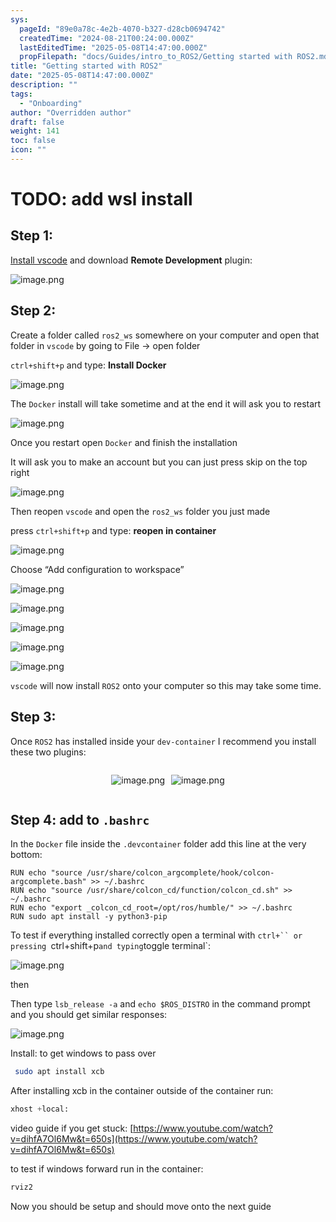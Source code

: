 ```yaml
---
sys:
  pageId: "89e0a78c-4e2b-4070-b327-d28cb0694742"
  createdTime: "2024-08-21T00:24:00.000Z"
  lastEditedTime: "2025-05-08T14:47:00.000Z"
  propFilepath: "docs/Guides/intro_to_ROS2/Getting started with ROS2.md"
title: "Getting started with ROS2"
date: "2025-05-08T14:47:00.000Z"
description: ""
tags:
  - "Onboarding"
author: "Overridden author"
draft: false
weight: 141
toc: false
icon: ""
---
```


# TODO: add wsl install

## Step 1:

[Install vscode](https://code.visualstudio.com/download) and download **Remote Development** plugin:

![image.png](https://prod-files-secure.s3.us-west-2.amazonaws.com/d518164a-d88e-44d1-a4ee-3adb3bd8bce0/efb52993-1881-4a40-b95e-6f020334f022/image.png?X-Amz-Algorithm=AWS4-HMAC-SHA256&X-Amz-Content-Sha256=UNSIGNED-PAYLOAD&X-Amz-Credential=ASIAZI2LB4666667NWI3%2F20250509%2Fus-west-2%2Fs3%2Faws4_request&X-Amz-Date=20250509T210728Z&X-Amz-Expires=3600&X-Amz-Security-Token=IQoJb3JpZ2luX2VjEOz%2F%2F%2F%2F%2F%2F%2F%2F%2F%2FwEaCXVzLXdlc3QtMiJGMEQCIHWt3JiFtfCjiAeiuHqh%2BsAK8vshgbbkoJmRE6CJjri1AiA%2F648Ma2ii6H6VdH5gLZ1JUikEzcXr4XNr6pzo55c2EyqIBAiV%2F%2F%2F%2F%2F%2F%2F%2F%2F%2F8BEAAaDDYzNzQyMzE4MzgwNSIM%2BeiMBFWAot24q9kXKtwDYo1xkFhMqjicc7eElPWo577WuWGxlX7T9NEM3ha%2Bm9gWGtqEwIg9YJZrLeUWQTu7sePmMrAIi3sROYDvCo3H9hNpg3NoCMyYeYnjEfmfbprWnQVyKV5%2ByKlBqabH4AOc9RUOClikk%2BgtX2eB62zX2iVfj4LtvYjW6RFQP7f5jShFIRGYYZvx4OfX7mchCg79fPN94KzES5Dn9kYUaaqcEootG4C1aFGmZbUN65ksAUOh%2FaxP9fHznO4%2BFcH6HhF6jor7DA1la0ttPFFQslHNQ11dhHNBIVE2%2BpWlmO7IOLeBdQQ%2Fqb83E%2FWVk9VP2RLxvj0kJXdzTfwRFMBty1oewNVvjrvnpdneMbkXVUHdWYoecA9Flvsweu57KMOkxY99WHpCHY2s17QBb7cMGJJjHaPGr9g7OXN8SZGE9GFag0CEKS8VuVQu0Yc7Vv9koypBXVPWLCdlubGZdoju8MW1jMJiwUFa%2BcZsTA84FGz9apmPvAz%2BlxmSet0%2FMdqs1nk6bMuYTrZWb8TH0OgOZuwgv2LtN%2BG%2FNZ1E%2FtiZUit3va02AAh2OW9mJGhe8mRgWMxQdd10vjsQNMWHvJ5YpR5MErgksxvB34SEXSfuYcGQGRTTvuJvrdvgA51nVAww2cT5wAY6pgGpYF3Cpo0j5IXJWXeClQSOYD5YnAfhdCD9PwJ965nJpiSckKnv0Ho4ow6V3wOmqjUgUZuI8E3OssW5ThsVVR7eBVE%2BtnQBgavJZ%2FJ%2F6eKcU9BrbUE%2FtjXKg4xUJ5Mtd6Q8N3EHxmYiLKPfgdsqZqL0KVyXbNbtKbJqZMbBG2T25UceoJxIahMwinzWWf2TMmXPyLReW51kI0Ecz2ZQtR2yYG3kA3ML&X-Amz-Signature=af10f1bc729a4d189a8a6a25cbd185f601355fa3fd527ac209f336aca7f0a071&X-Amz-SignedHeaders=host&x-id=GetObject)

## Step 2:

Create a folder called `ros2_ws` somewhere on your computer and open that folder in `vscode` by going to File → open folder 

`ctrl+shift+p` and type: **Install Docker**

![image.png](https://prod-files-secure.s3.us-west-2.amazonaws.com/d518164a-d88e-44d1-a4ee-3adb3bd8bce0/2269dc0e-1cd5-47ff-bceb-c04ad9b2eab0/image.png?X-Amz-Algorithm=AWS4-HMAC-SHA256&X-Amz-Content-Sha256=UNSIGNED-PAYLOAD&X-Amz-Credential=ASIAZI2LB4666667NWI3%2F20250509%2Fus-west-2%2Fs3%2Faws4_request&X-Amz-Date=20250509T210728Z&X-Amz-Expires=3600&X-Amz-Security-Token=IQoJb3JpZ2luX2VjEOz%2F%2F%2F%2F%2F%2F%2F%2F%2F%2FwEaCXVzLXdlc3QtMiJGMEQCIHWt3JiFtfCjiAeiuHqh%2BsAK8vshgbbkoJmRE6CJjri1AiA%2F648Ma2ii6H6VdH5gLZ1JUikEzcXr4XNr6pzo55c2EyqIBAiV%2F%2F%2F%2F%2F%2F%2F%2F%2F%2F8BEAAaDDYzNzQyMzE4MzgwNSIM%2BeiMBFWAot24q9kXKtwDYo1xkFhMqjicc7eElPWo577WuWGxlX7T9NEM3ha%2Bm9gWGtqEwIg9YJZrLeUWQTu7sePmMrAIi3sROYDvCo3H9hNpg3NoCMyYeYnjEfmfbprWnQVyKV5%2ByKlBqabH4AOc9RUOClikk%2BgtX2eB62zX2iVfj4LtvYjW6RFQP7f5jShFIRGYYZvx4OfX7mchCg79fPN94KzES5Dn9kYUaaqcEootG4C1aFGmZbUN65ksAUOh%2FaxP9fHznO4%2BFcH6HhF6jor7DA1la0ttPFFQslHNQ11dhHNBIVE2%2BpWlmO7IOLeBdQQ%2Fqb83E%2FWVk9VP2RLxvj0kJXdzTfwRFMBty1oewNVvjrvnpdneMbkXVUHdWYoecA9Flvsweu57KMOkxY99WHpCHY2s17QBb7cMGJJjHaPGr9g7OXN8SZGE9GFag0CEKS8VuVQu0Yc7Vv9koypBXVPWLCdlubGZdoju8MW1jMJiwUFa%2BcZsTA84FGz9apmPvAz%2BlxmSet0%2FMdqs1nk6bMuYTrZWb8TH0OgOZuwgv2LtN%2BG%2FNZ1E%2FtiZUit3va02AAh2OW9mJGhe8mRgWMxQdd10vjsQNMWHvJ5YpR5MErgksxvB34SEXSfuYcGQGRTTvuJvrdvgA51nVAww2cT5wAY6pgGpYF3Cpo0j5IXJWXeClQSOYD5YnAfhdCD9PwJ965nJpiSckKnv0Ho4ow6V3wOmqjUgUZuI8E3OssW5ThsVVR7eBVE%2BtnQBgavJZ%2FJ%2F6eKcU9BrbUE%2FtjXKg4xUJ5Mtd6Q8N3EHxmYiLKPfgdsqZqL0KVyXbNbtKbJqZMbBG2T25UceoJxIahMwinzWWf2TMmXPyLReW51kI0Ecz2ZQtR2yYG3kA3ML&X-Amz-Signature=4481c7e08b666c5982e0bf15014c8eac16365967e25b0cb304a286278ebc7cde&X-Amz-SignedHeaders=host&x-id=GetObject)

The `Docker` install will take sometime and at the end it will ask you to restart

![image.png](https://prod-files-secure.s3.us-west-2.amazonaws.com/d518164a-d88e-44d1-a4ee-3adb3bd8bce0/ed233f78-be33-4b1f-b89c-9c346c0e961e/image.png?X-Amz-Algorithm=AWS4-HMAC-SHA256&X-Amz-Content-Sha256=UNSIGNED-PAYLOAD&X-Amz-Credential=ASIAZI2LB4666667NWI3%2F20250509%2Fus-west-2%2Fs3%2Faws4_request&X-Amz-Date=20250509T210728Z&X-Amz-Expires=3600&X-Amz-Security-Token=IQoJb3JpZ2luX2VjEOz%2F%2F%2F%2F%2F%2F%2F%2F%2F%2FwEaCXVzLXdlc3QtMiJGMEQCIHWt3JiFtfCjiAeiuHqh%2BsAK8vshgbbkoJmRE6CJjri1AiA%2F648Ma2ii6H6VdH5gLZ1JUikEzcXr4XNr6pzo55c2EyqIBAiV%2F%2F%2F%2F%2F%2F%2F%2F%2F%2F8BEAAaDDYzNzQyMzE4MzgwNSIM%2BeiMBFWAot24q9kXKtwDYo1xkFhMqjicc7eElPWo577WuWGxlX7T9NEM3ha%2Bm9gWGtqEwIg9YJZrLeUWQTu7sePmMrAIi3sROYDvCo3H9hNpg3NoCMyYeYnjEfmfbprWnQVyKV5%2ByKlBqabH4AOc9RUOClikk%2BgtX2eB62zX2iVfj4LtvYjW6RFQP7f5jShFIRGYYZvx4OfX7mchCg79fPN94KzES5Dn9kYUaaqcEootG4C1aFGmZbUN65ksAUOh%2FaxP9fHznO4%2BFcH6HhF6jor7DA1la0ttPFFQslHNQ11dhHNBIVE2%2BpWlmO7IOLeBdQQ%2Fqb83E%2FWVk9VP2RLxvj0kJXdzTfwRFMBty1oewNVvjrvnpdneMbkXVUHdWYoecA9Flvsweu57KMOkxY99WHpCHY2s17QBb7cMGJJjHaPGr9g7OXN8SZGE9GFag0CEKS8VuVQu0Yc7Vv9koypBXVPWLCdlubGZdoju8MW1jMJiwUFa%2BcZsTA84FGz9apmPvAz%2BlxmSet0%2FMdqs1nk6bMuYTrZWb8TH0OgOZuwgv2LtN%2BG%2FNZ1E%2FtiZUit3va02AAh2OW9mJGhe8mRgWMxQdd10vjsQNMWHvJ5YpR5MErgksxvB34SEXSfuYcGQGRTTvuJvrdvgA51nVAww2cT5wAY6pgGpYF3Cpo0j5IXJWXeClQSOYD5YnAfhdCD9PwJ965nJpiSckKnv0Ho4ow6V3wOmqjUgUZuI8E3OssW5ThsVVR7eBVE%2BtnQBgavJZ%2FJ%2F6eKcU9BrbUE%2FtjXKg4xUJ5Mtd6Q8N3EHxmYiLKPfgdsqZqL0KVyXbNbtKbJqZMbBG2T25UceoJxIahMwinzWWf2TMmXPyLReW51kI0Ecz2ZQtR2yYG3kA3ML&X-Amz-Signature=a491497f09ff95413464de37da581a9c3f60500314f64b705a4045de71a996dc&X-Amz-SignedHeaders=host&x-id=GetObject)

Once you restart open `Docker` and finish the installation

It will ask you to make an account but you can just press skip on the top right

![image.png](https://prod-files-secure.s3.us-west-2.amazonaws.com/d518164a-d88e-44d1-a4ee-3adb3bd8bce0/21010ad9-1659-4fd9-9f59-9932a09b2a3d/image.png?X-Amz-Algorithm=AWS4-HMAC-SHA256&X-Amz-Content-Sha256=UNSIGNED-PAYLOAD&X-Amz-Credential=ASIAZI2LB4666667NWI3%2F20250509%2Fus-west-2%2Fs3%2Faws4_request&X-Amz-Date=20250509T210728Z&X-Amz-Expires=3600&X-Amz-Security-Token=IQoJb3JpZ2luX2VjEOz%2F%2F%2F%2F%2F%2F%2F%2F%2F%2FwEaCXVzLXdlc3QtMiJGMEQCIHWt3JiFtfCjiAeiuHqh%2BsAK8vshgbbkoJmRE6CJjri1AiA%2F648Ma2ii6H6VdH5gLZ1JUikEzcXr4XNr6pzo55c2EyqIBAiV%2F%2F%2F%2F%2F%2F%2F%2F%2F%2F8BEAAaDDYzNzQyMzE4MzgwNSIM%2BeiMBFWAot24q9kXKtwDYo1xkFhMqjicc7eElPWo577WuWGxlX7T9NEM3ha%2Bm9gWGtqEwIg9YJZrLeUWQTu7sePmMrAIi3sROYDvCo3H9hNpg3NoCMyYeYnjEfmfbprWnQVyKV5%2ByKlBqabH4AOc9RUOClikk%2BgtX2eB62zX2iVfj4LtvYjW6RFQP7f5jShFIRGYYZvx4OfX7mchCg79fPN94KzES5Dn9kYUaaqcEootG4C1aFGmZbUN65ksAUOh%2FaxP9fHznO4%2BFcH6HhF6jor7DA1la0ttPFFQslHNQ11dhHNBIVE2%2BpWlmO7IOLeBdQQ%2Fqb83E%2FWVk9VP2RLxvj0kJXdzTfwRFMBty1oewNVvjrvnpdneMbkXVUHdWYoecA9Flvsweu57KMOkxY99WHpCHY2s17QBb7cMGJJjHaPGr9g7OXN8SZGE9GFag0CEKS8VuVQu0Yc7Vv9koypBXVPWLCdlubGZdoju8MW1jMJiwUFa%2BcZsTA84FGz9apmPvAz%2BlxmSet0%2FMdqs1nk6bMuYTrZWb8TH0OgOZuwgv2LtN%2BG%2FNZ1E%2FtiZUit3va02AAh2OW9mJGhe8mRgWMxQdd10vjsQNMWHvJ5YpR5MErgksxvB34SEXSfuYcGQGRTTvuJvrdvgA51nVAww2cT5wAY6pgGpYF3Cpo0j5IXJWXeClQSOYD5YnAfhdCD9PwJ965nJpiSckKnv0Ho4ow6V3wOmqjUgUZuI8E3OssW5ThsVVR7eBVE%2BtnQBgavJZ%2FJ%2F6eKcU9BrbUE%2FtjXKg4xUJ5Mtd6Q8N3EHxmYiLKPfgdsqZqL0KVyXbNbtKbJqZMbBG2T25UceoJxIahMwinzWWf2TMmXPyLReW51kI0Ecz2ZQtR2yYG3kA3ML&X-Amz-Signature=c53fc3a4bd8885994dcf5ed2b66f1618dbe948c06233bc910f8fb864c3937ce8&X-Amz-SignedHeaders=host&x-id=GetObject)

Then reopen `vscode` and open the `ros2_ws` folder you just made

press `ctrl+shift+p` and type: **reopen in container**

![image.png](https://prod-files-secure.s3.us-west-2.amazonaws.com/d518164a-d88e-44d1-a4ee-3adb3bd8bce0/4e93b8c2-41ad-488c-8095-c74205196118/image.png?X-Amz-Algorithm=AWS4-HMAC-SHA256&X-Amz-Content-Sha256=UNSIGNED-PAYLOAD&X-Amz-Credential=ASIAZI2LB4666667NWI3%2F20250509%2Fus-west-2%2Fs3%2Faws4_request&X-Amz-Date=20250509T210728Z&X-Amz-Expires=3600&X-Amz-Security-Token=IQoJb3JpZ2luX2VjEOz%2F%2F%2F%2F%2F%2F%2F%2F%2F%2FwEaCXVzLXdlc3QtMiJGMEQCIHWt3JiFtfCjiAeiuHqh%2BsAK8vshgbbkoJmRE6CJjri1AiA%2F648Ma2ii6H6VdH5gLZ1JUikEzcXr4XNr6pzo55c2EyqIBAiV%2F%2F%2F%2F%2F%2F%2F%2F%2F%2F8BEAAaDDYzNzQyMzE4MzgwNSIM%2BeiMBFWAot24q9kXKtwDYo1xkFhMqjicc7eElPWo577WuWGxlX7T9NEM3ha%2Bm9gWGtqEwIg9YJZrLeUWQTu7sePmMrAIi3sROYDvCo3H9hNpg3NoCMyYeYnjEfmfbprWnQVyKV5%2ByKlBqabH4AOc9RUOClikk%2BgtX2eB62zX2iVfj4LtvYjW6RFQP7f5jShFIRGYYZvx4OfX7mchCg79fPN94KzES5Dn9kYUaaqcEootG4C1aFGmZbUN65ksAUOh%2FaxP9fHznO4%2BFcH6HhF6jor7DA1la0ttPFFQslHNQ11dhHNBIVE2%2BpWlmO7IOLeBdQQ%2Fqb83E%2FWVk9VP2RLxvj0kJXdzTfwRFMBty1oewNVvjrvnpdneMbkXVUHdWYoecA9Flvsweu57KMOkxY99WHpCHY2s17QBb7cMGJJjHaPGr9g7OXN8SZGE9GFag0CEKS8VuVQu0Yc7Vv9koypBXVPWLCdlubGZdoju8MW1jMJiwUFa%2BcZsTA84FGz9apmPvAz%2BlxmSet0%2FMdqs1nk6bMuYTrZWb8TH0OgOZuwgv2LtN%2BG%2FNZ1E%2FtiZUit3va02AAh2OW9mJGhe8mRgWMxQdd10vjsQNMWHvJ5YpR5MErgksxvB34SEXSfuYcGQGRTTvuJvrdvgA51nVAww2cT5wAY6pgGpYF3Cpo0j5IXJWXeClQSOYD5YnAfhdCD9PwJ965nJpiSckKnv0Ho4ow6V3wOmqjUgUZuI8E3OssW5ThsVVR7eBVE%2BtnQBgavJZ%2FJ%2F6eKcU9BrbUE%2FtjXKg4xUJ5Mtd6Q8N3EHxmYiLKPfgdsqZqL0KVyXbNbtKbJqZMbBG2T25UceoJxIahMwinzWWf2TMmXPyLReW51kI0Ecz2ZQtR2yYG3kA3ML&X-Amz-Signature=12d235d4172fa120ee889d43506d8c4054250296cf20cee9d7742f58690efd0a&X-Amz-SignedHeaders=host&x-id=GetObject)

Choose “Add configuration to workspace”

![image.png](https://prod-files-secure.s3.us-west-2.amazonaws.com/d518164a-d88e-44d1-a4ee-3adb3bd8bce0/9560b282-5060-4989-ba37-97e7b2c22476/image.png?X-Amz-Algorithm=AWS4-HMAC-SHA256&X-Amz-Content-Sha256=UNSIGNED-PAYLOAD&X-Amz-Credential=ASIAZI2LB4666667NWI3%2F20250509%2Fus-west-2%2Fs3%2Faws4_request&X-Amz-Date=20250509T210728Z&X-Amz-Expires=3600&X-Amz-Security-Token=IQoJb3JpZ2luX2VjEOz%2F%2F%2F%2F%2F%2F%2F%2F%2F%2FwEaCXVzLXdlc3QtMiJGMEQCIHWt3JiFtfCjiAeiuHqh%2BsAK8vshgbbkoJmRE6CJjri1AiA%2F648Ma2ii6H6VdH5gLZ1JUikEzcXr4XNr6pzo55c2EyqIBAiV%2F%2F%2F%2F%2F%2F%2F%2F%2F%2F8BEAAaDDYzNzQyMzE4MzgwNSIM%2BeiMBFWAot24q9kXKtwDYo1xkFhMqjicc7eElPWo577WuWGxlX7T9NEM3ha%2Bm9gWGtqEwIg9YJZrLeUWQTu7sePmMrAIi3sROYDvCo3H9hNpg3NoCMyYeYnjEfmfbprWnQVyKV5%2ByKlBqabH4AOc9RUOClikk%2BgtX2eB62zX2iVfj4LtvYjW6RFQP7f5jShFIRGYYZvx4OfX7mchCg79fPN94KzES5Dn9kYUaaqcEootG4C1aFGmZbUN65ksAUOh%2FaxP9fHznO4%2BFcH6HhF6jor7DA1la0ttPFFQslHNQ11dhHNBIVE2%2BpWlmO7IOLeBdQQ%2Fqb83E%2FWVk9VP2RLxvj0kJXdzTfwRFMBty1oewNVvjrvnpdneMbkXVUHdWYoecA9Flvsweu57KMOkxY99WHpCHY2s17QBb7cMGJJjHaPGr9g7OXN8SZGE9GFag0CEKS8VuVQu0Yc7Vv9koypBXVPWLCdlubGZdoju8MW1jMJiwUFa%2BcZsTA84FGz9apmPvAz%2BlxmSet0%2FMdqs1nk6bMuYTrZWb8TH0OgOZuwgv2LtN%2BG%2FNZ1E%2FtiZUit3va02AAh2OW9mJGhe8mRgWMxQdd10vjsQNMWHvJ5YpR5MErgksxvB34SEXSfuYcGQGRTTvuJvrdvgA51nVAww2cT5wAY6pgGpYF3Cpo0j5IXJWXeClQSOYD5YnAfhdCD9PwJ965nJpiSckKnv0Ho4ow6V3wOmqjUgUZuI8E3OssW5ThsVVR7eBVE%2BtnQBgavJZ%2FJ%2F6eKcU9BrbUE%2FtjXKg4xUJ5Mtd6Q8N3EHxmYiLKPfgdsqZqL0KVyXbNbtKbJqZMbBG2T25UceoJxIahMwinzWWf2TMmXPyLReW51kI0Ecz2ZQtR2yYG3kA3ML&X-Amz-Signature=da3c3d4911d2d1ee87cbaaeaddfb89dc6585ebff346dc0bb9a8267ff03a334af&X-Amz-SignedHeaders=host&x-id=GetObject)

![image.png](https://prod-files-secure.s3.us-west-2.amazonaws.com/d518164a-d88e-44d1-a4ee-3adb3bd8bce0/2ee63f81-886b-48e8-a553-dc6e5eac99e4/image.png?X-Amz-Algorithm=AWS4-HMAC-SHA256&X-Amz-Content-Sha256=UNSIGNED-PAYLOAD&X-Amz-Credential=ASIAZI2LB4666667NWI3%2F20250509%2Fus-west-2%2Fs3%2Faws4_request&X-Amz-Date=20250509T210728Z&X-Amz-Expires=3600&X-Amz-Security-Token=IQoJb3JpZ2luX2VjEOz%2F%2F%2F%2F%2F%2F%2F%2F%2F%2FwEaCXVzLXdlc3QtMiJGMEQCIHWt3JiFtfCjiAeiuHqh%2BsAK8vshgbbkoJmRE6CJjri1AiA%2F648Ma2ii6H6VdH5gLZ1JUikEzcXr4XNr6pzo55c2EyqIBAiV%2F%2F%2F%2F%2F%2F%2F%2F%2F%2F8BEAAaDDYzNzQyMzE4MzgwNSIM%2BeiMBFWAot24q9kXKtwDYo1xkFhMqjicc7eElPWo577WuWGxlX7T9NEM3ha%2Bm9gWGtqEwIg9YJZrLeUWQTu7sePmMrAIi3sROYDvCo3H9hNpg3NoCMyYeYnjEfmfbprWnQVyKV5%2ByKlBqabH4AOc9RUOClikk%2BgtX2eB62zX2iVfj4LtvYjW6RFQP7f5jShFIRGYYZvx4OfX7mchCg79fPN94KzES5Dn9kYUaaqcEootG4C1aFGmZbUN65ksAUOh%2FaxP9fHznO4%2BFcH6HhF6jor7DA1la0ttPFFQslHNQ11dhHNBIVE2%2BpWlmO7IOLeBdQQ%2Fqb83E%2FWVk9VP2RLxvj0kJXdzTfwRFMBty1oewNVvjrvnpdneMbkXVUHdWYoecA9Flvsweu57KMOkxY99WHpCHY2s17QBb7cMGJJjHaPGr9g7OXN8SZGE9GFag0CEKS8VuVQu0Yc7Vv9koypBXVPWLCdlubGZdoju8MW1jMJiwUFa%2BcZsTA84FGz9apmPvAz%2BlxmSet0%2FMdqs1nk6bMuYTrZWb8TH0OgOZuwgv2LtN%2BG%2FNZ1E%2FtiZUit3va02AAh2OW9mJGhe8mRgWMxQdd10vjsQNMWHvJ5YpR5MErgksxvB34SEXSfuYcGQGRTTvuJvrdvgA51nVAww2cT5wAY6pgGpYF3Cpo0j5IXJWXeClQSOYD5YnAfhdCD9PwJ965nJpiSckKnv0Ho4ow6V3wOmqjUgUZuI8E3OssW5ThsVVR7eBVE%2BtnQBgavJZ%2FJ%2F6eKcU9BrbUE%2FtjXKg4xUJ5Mtd6Q8N3EHxmYiLKPfgdsqZqL0KVyXbNbtKbJqZMbBG2T25UceoJxIahMwinzWWf2TMmXPyLReW51kI0Ecz2ZQtR2yYG3kA3ML&X-Amz-Signature=d5f153b64160677bc72426ecb87a313ee1be87dd5bc99019ade4b2199a36ff09&X-Amz-SignedHeaders=host&x-id=GetObject)

![image.png](https://prod-files-secure.s3.us-west-2.amazonaws.com/d518164a-d88e-44d1-a4ee-3adb3bd8bce0/ae1580b2-b048-407e-aed9-b584224a7a04/image.png?X-Amz-Algorithm=AWS4-HMAC-SHA256&X-Amz-Content-Sha256=UNSIGNED-PAYLOAD&X-Amz-Credential=ASIAZI2LB4666667NWI3%2F20250509%2Fus-west-2%2Fs3%2Faws4_request&X-Amz-Date=20250509T210728Z&X-Amz-Expires=3600&X-Amz-Security-Token=IQoJb3JpZ2luX2VjEOz%2F%2F%2F%2F%2F%2F%2F%2F%2F%2FwEaCXVzLXdlc3QtMiJGMEQCIHWt3JiFtfCjiAeiuHqh%2BsAK8vshgbbkoJmRE6CJjri1AiA%2F648Ma2ii6H6VdH5gLZ1JUikEzcXr4XNr6pzo55c2EyqIBAiV%2F%2F%2F%2F%2F%2F%2F%2F%2F%2F8BEAAaDDYzNzQyMzE4MzgwNSIM%2BeiMBFWAot24q9kXKtwDYo1xkFhMqjicc7eElPWo577WuWGxlX7T9NEM3ha%2Bm9gWGtqEwIg9YJZrLeUWQTu7sePmMrAIi3sROYDvCo3H9hNpg3NoCMyYeYnjEfmfbprWnQVyKV5%2ByKlBqabH4AOc9RUOClikk%2BgtX2eB62zX2iVfj4LtvYjW6RFQP7f5jShFIRGYYZvx4OfX7mchCg79fPN94KzES5Dn9kYUaaqcEootG4C1aFGmZbUN65ksAUOh%2FaxP9fHznO4%2BFcH6HhF6jor7DA1la0ttPFFQslHNQ11dhHNBIVE2%2BpWlmO7IOLeBdQQ%2Fqb83E%2FWVk9VP2RLxvj0kJXdzTfwRFMBty1oewNVvjrvnpdneMbkXVUHdWYoecA9Flvsweu57KMOkxY99WHpCHY2s17QBb7cMGJJjHaPGr9g7OXN8SZGE9GFag0CEKS8VuVQu0Yc7Vv9koypBXVPWLCdlubGZdoju8MW1jMJiwUFa%2BcZsTA84FGz9apmPvAz%2BlxmSet0%2FMdqs1nk6bMuYTrZWb8TH0OgOZuwgv2LtN%2BG%2FNZ1E%2FtiZUit3va02AAh2OW9mJGhe8mRgWMxQdd10vjsQNMWHvJ5YpR5MErgksxvB34SEXSfuYcGQGRTTvuJvrdvgA51nVAww2cT5wAY6pgGpYF3Cpo0j5IXJWXeClQSOYD5YnAfhdCD9PwJ965nJpiSckKnv0Ho4ow6V3wOmqjUgUZuI8E3OssW5ThsVVR7eBVE%2BtnQBgavJZ%2FJ%2F6eKcU9BrbUE%2FtjXKg4xUJ5Mtd6Q8N3EHxmYiLKPfgdsqZqL0KVyXbNbtKbJqZMbBG2T25UceoJxIahMwinzWWf2TMmXPyLReW51kI0Ecz2ZQtR2yYG3kA3ML&X-Amz-Signature=2f8c48b27bc8716cf71ca81d125629770de5cd8048676dc756f55e8333738f20&X-Amz-SignedHeaders=host&x-id=GetObject)

![image.png](https://prod-files-secure.s3.us-west-2.amazonaws.com/d518164a-d88e-44d1-a4ee-3adb3bd8bce0/53255b28-f75e-430f-b9e3-c0ac8577e42b/image.png?X-Amz-Algorithm=AWS4-HMAC-SHA256&X-Amz-Content-Sha256=UNSIGNED-PAYLOAD&X-Amz-Credential=ASIAZI2LB4666667NWI3%2F20250509%2Fus-west-2%2Fs3%2Faws4_request&X-Amz-Date=20250509T210728Z&X-Amz-Expires=3600&X-Amz-Security-Token=IQoJb3JpZ2luX2VjEOz%2F%2F%2F%2F%2F%2F%2F%2F%2F%2FwEaCXVzLXdlc3QtMiJGMEQCIHWt3JiFtfCjiAeiuHqh%2BsAK8vshgbbkoJmRE6CJjri1AiA%2F648Ma2ii6H6VdH5gLZ1JUikEzcXr4XNr6pzo55c2EyqIBAiV%2F%2F%2F%2F%2F%2F%2F%2F%2F%2F8BEAAaDDYzNzQyMzE4MzgwNSIM%2BeiMBFWAot24q9kXKtwDYo1xkFhMqjicc7eElPWo577WuWGxlX7T9NEM3ha%2Bm9gWGtqEwIg9YJZrLeUWQTu7sePmMrAIi3sROYDvCo3H9hNpg3NoCMyYeYnjEfmfbprWnQVyKV5%2ByKlBqabH4AOc9RUOClikk%2BgtX2eB62zX2iVfj4LtvYjW6RFQP7f5jShFIRGYYZvx4OfX7mchCg79fPN94KzES5Dn9kYUaaqcEootG4C1aFGmZbUN65ksAUOh%2FaxP9fHznO4%2BFcH6HhF6jor7DA1la0ttPFFQslHNQ11dhHNBIVE2%2BpWlmO7IOLeBdQQ%2Fqb83E%2FWVk9VP2RLxvj0kJXdzTfwRFMBty1oewNVvjrvnpdneMbkXVUHdWYoecA9Flvsweu57KMOkxY99WHpCHY2s17QBb7cMGJJjHaPGr9g7OXN8SZGE9GFag0CEKS8VuVQu0Yc7Vv9koypBXVPWLCdlubGZdoju8MW1jMJiwUFa%2BcZsTA84FGz9apmPvAz%2BlxmSet0%2FMdqs1nk6bMuYTrZWb8TH0OgOZuwgv2LtN%2BG%2FNZ1E%2FtiZUit3va02AAh2OW9mJGhe8mRgWMxQdd10vjsQNMWHvJ5YpR5MErgksxvB34SEXSfuYcGQGRTTvuJvrdvgA51nVAww2cT5wAY6pgGpYF3Cpo0j5IXJWXeClQSOYD5YnAfhdCD9PwJ965nJpiSckKnv0Ho4ow6V3wOmqjUgUZuI8E3OssW5ThsVVR7eBVE%2BtnQBgavJZ%2FJ%2F6eKcU9BrbUE%2FtjXKg4xUJ5Mtd6Q8N3EHxmYiLKPfgdsqZqL0KVyXbNbtKbJqZMbBG2T25UceoJxIahMwinzWWf2TMmXPyLReW51kI0Ecz2ZQtR2yYG3kA3ML&X-Amz-Signature=cb00383af1f788c890f02e9a57f161404b1928b2c198b724dcf887135956a0d1&X-Amz-SignedHeaders=host&x-id=GetObject)

![image.png](https://prod-files-secure.s3.us-west-2.amazonaws.com/d518164a-d88e-44d1-a4ee-3adb3bd8bce0/7c562767-5af9-4ffb-97d1-327bcdf4ee00/image.png?X-Amz-Algorithm=AWS4-HMAC-SHA256&X-Amz-Content-Sha256=UNSIGNED-PAYLOAD&X-Amz-Credential=ASIAZI2LB4666667NWI3%2F20250509%2Fus-west-2%2Fs3%2Faws4_request&X-Amz-Date=20250509T210728Z&X-Amz-Expires=3600&X-Amz-Security-Token=IQoJb3JpZ2luX2VjEOz%2F%2F%2F%2F%2F%2F%2F%2F%2F%2FwEaCXVzLXdlc3QtMiJGMEQCIHWt3JiFtfCjiAeiuHqh%2BsAK8vshgbbkoJmRE6CJjri1AiA%2F648Ma2ii6H6VdH5gLZ1JUikEzcXr4XNr6pzo55c2EyqIBAiV%2F%2F%2F%2F%2F%2F%2F%2F%2F%2F8BEAAaDDYzNzQyMzE4MzgwNSIM%2BeiMBFWAot24q9kXKtwDYo1xkFhMqjicc7eElPWo577WuWGxlX7T9NEM3ha%2Bm9gWGtqEwIg9YJZrLeUWQTu7sePmMrAIi3sROYDvCo3H9hNpg3NoCMyYeYnjEfmfbprWnQVyKV5%2ByKlBqabH4AOc9RUOClikk%2BgtX2eB62zX2iVfj4LtvYjW6RFQP7f5jShFIRGYYZvx4OfX7mchCg79fPN94KzES5Dn9kYUaaqcEootG4C1aFGmZbUN65ksAUOh%2FaxP9fHznO4%2BFcH6HhF6jor7DA1la0ttPFFQslHNQ11dhHNBIVE2%2BpWlmO7IOLeBdQQ%2Fqb83E%2FWVk9VP2RLxvj0kJXdzTfwRFMBty1oewNVvjrvnpdneMbkXVUHdWYoecA9Flvsweu57KMOkxY99WHpCHY2s17QBb7cMGJJjHaPGr9g7OXN8SZGE9GFag0CEKS8VuVQu0Yc7Vv9koypBXVPWLCdlubGZdoju8MW1jMJiwUFa%2BcZsTA84FGz9apmPvAz%2BlxmSet0%2FMdqs1nk6bMuYTrZWb8TH0OgOZuwgv2LtN%2BG%2FNZ1E%2FtiZUit3va02AAh2OW9mJGhe8mRgWMxQdd10vjsQNMWHvJ5YpR5MErgksxvB34SEXSfuYcGQGRTTvuJvrdvgA51nVAww2cT5wAY6pgGpYF3Cpo0j5IXJWXeClQSOYD5YnAfhdCD9PwJ965nJpiSckKnv0Ho4ow6V3wOmqjUgUZuI8E3OssW5ThsVVR7eBVE%2BtnQBgavJZ%2FJ%2F6eKcU9BrbUE%2FtjXKg4xUJ5Mtd6Q8N3EHxmYiLKPfgdsqZqL0KVyXbNbtKbJqZMbBG2T25UceoJxIahMwinzWWf2TMmXPyLReW51kI0Ecz2ZQtR2yYG3kA3ML&X-Amz-Signature=cab55c4429ba631333c7ea92d946eb1e5d2b0f729f29dbb5697836315a741329&X-Amz-SignedHeaders=host&x-id=GetObject)

`vscode` will now install `ROS2` onto your computer so this may take some time.

## Step 3:

Once `ROS2` has installed inside your `dev-container` I recommend you install these two plugins:

<div style="display: flex;flex-direction: row; column-gap:10px; max-width: 630px;justify-content: center;">
<div>

![image.png](https://prod-files-secure.s3.us-west-2.amazonaws.com/d518164a-d88e-44d1-a4ee-3adb3bd8bce0/3fc3d550-5a54-4ba1-ba6b-faa01cdb7369/image.png?X-Amz-Algorithm=AWS4-HMAC-SHA256&X-Amz-Content-Sha256=UNSIGNED-PAYLOAD&X-Amz-Credential=ASIAZI2LB466Z7HHXM4U%2F20250509%2Fus-west-2%2Fs3%2Faws4_request&X-Amz-Date=20250509T210731Z&X-Amz-Expires=3600&X-Amz-Security-Token=IQoJb3JpZ2luX2VjEOz%2F%2F%2F%2F%2F%2F%2F%2F%2F%2FwEaCXVzLXdlc3QtMiJGMEQCIBsxV6tw3OH0sRZ6zv7WNPcHKnK%2Bt%2Bowfit9jfsrVUA4AiA%2FB4ZhVYzEeDXbdnYzHsVS8zcJz5EU6aKvdiueenkCByqIBAiV%2F%2F%2F%2F%2F%2F%2F%2F%2F%2F8BEAAaDDYzNzQyMzE4MzgwNSIMQ2bqEoJJZgTCBDWPKtwDo1G2XKRkclt3C1acjXoMm5QnsLgyjkpXL6LZ27ykRs9KioH62JI%2BgiV7klaTIzx2QQWW94UHHLNpewhif%2FCRD6IUqGaXXlDZANl7yYLtMTP%2BvY4%2FjiKnfiRYkSy6ym2fagvhU94doZprY%2FX%2B7mQAWfJOEYodp4HXMWLvYHwDw%2FPCalG2TueoBaQISwAQcSeSDGEeThfhMjxKj8v9%2Fiigi5X28ao7iWXSoqyVMVuL2DnPQQvE9Y0dA7mH6Mu%2BY9CZ%2BUgpjfiA6YXNfOQ62M%2BK2OHzhIFB4AMhNJgCHRVA3y62bBavxjisd1cHOILesI3HBpI9jv0%2FwRS%2FocPu%2FcDhbwMV5wT1QWJDhcUcd6010TYEg7LDsLHPLIXpT5i396XvwoVnESnYDCmGWVLyYIPmiich3KDhXZDMqa5auUOgt2lMX2%2FFE7fUEB0RKqeNB49hsm8S9MemDzRLAV%2B%2FQ23xJTH5mdqMVLpP8NBFRohbPx3Gqmsj0VCLNkOp0h%2BJnAem67thm4hge1SPPkJivpVVwzC7Q%2FSIGNHWDE3wWA95sa64tvpTG6B6FDanjh5tXO%2FvTPHxBPaQ%2BXFFQZt7KqTiQVngtUDToyXk2TVl08%2BQLs8XJI4jZ4rhO0YHT24w5sT5wAY6pgHwDqgu8PYV2eUWtcaoWiIbcIl1wgbnWQ8As2V7fjxDuiHSW1TJmRU8keUxK7Ljuk3eqHnAW61trrE5tI363821cL6DlvGEi9ni0yQKUCmSnefP0uS0IseuUJ%2BAE7eVXnClF02LgC9U%2Fm793baatYcRs0T5bmhpKsfvW3Dv9CcKLnq0yv2pKOBOg%2Br%2FovbmnAQ3jhZbGhLRGwL6CvvAnunie64xXmiq&X-Amz-Signature=328e9e5b5c76dce629f8ebaf2df231ed8d2e2cccdfce32b243be42288c28e98d&X-Amz-SignedHeaders=host&x-id=GetObject)

</div>
<div>

![image.png](https://prod-files-secure.s3.us-west-2.amazonaws.com/d518164a-d88e-44d1-a4ee-3adb3bd8bce0/d994cc66-13c2-4093-a5a3-f84cf4601a82/image.png?X-Amz-Algorithm=AWS4-HMAC-SHA256&X-Amz-Content-Sha256=UNSIGNED-PAYLOAD&X-Amz-Credential=ASIAZI2LB4666NQ5YMFT%2F20250509%2Fus-west-2%2Fs3%2Faws4_request&X-Amz-Date=20250509T210732Z&X-Amz-Expires=3600&X-Amz-Security-Token=IQoJb3JpZ2luX2VjEOz%2F%2F%2F%2F%2F%2F%2F%2F%2F%2FwEaCXVzLXdlc3QtMiJGMEQCIEW7Ys5%2BU3OTA%2B0fhx2STMMRooAsZvCaiTDxFD2SEK94AiBswDdYGh%2BqbSJJO06dC5gnG76OnZhND%2FUHEioN82y7uiqIBAiV%2F%2F%2F%2F%2F%2F%2F%2F%2F%2F8BEAAaDDYzNzQyMzE4MzgwNSIMEBrg94VHDIl2YkpzKtwDJOwDbO2NtHNOJSwf%2B1y0%2FHpxfIqKYT3OTKjMnlA8q3NVBIob%2FoHjOyaJI7%2BdXKssnZ0NsifSb1Rgd6eMsQcb%2BcB0Ezr2W8LL6X592RPhQIevQZC4oK6a9NNSdu8ajoOaDW%2F%2B3cRuQ79Qr7%2FJX%2Fc2wi6MGwKu0nqcdtUOWrDMGVp02yIM%2FDaflnoBs2GdHG7njv9GLNiDeGkof6x9Tsxe%2Beptz9OCtqIfAwmhgOtNi06OqXv%2FccUeh5igJFVsBgy%2B5glf8%2F5IwPH%2FfGxYgF%2FQYagu1C3H931lsMkjAoipmfQRWbayEO1qM0sFNax4k%2BwDJvdCOu30XiiFsRyoetPKAH%2FS%2Fr6K7ad86AaKJ7deNIm6wkXnBJlw8QeexpoZTPZG%2FAnexvIy7SCpGAoph1xf4jFQ93vu%2B%2FeT2EusL%2FhD2l3eHL9AJ%2FZBpB3kEdYInZZJG568s%2FC9FOAxOl7yjixkXJrnaBWNqHptOZUczZQIByiXVEsI3fAsy47VLRA7OxazpzMs771GZcNJOK4WayRqzmfPajk8Lpb%2B7Sf5IYMFgreEFjemFs8F6YMcYafmLXIYLQWeYHUEXz3vfRlUS7KTEgeGYU3x5EKdXAcKCqG5O6HtqOk6yNEByXk4edwwrsT5wAY6pgEEWAtTJKfEur8xYadB3ZsE7GoLyaFjVYq9al0d66pbUK5iDenyhobwvOD0Gq9zUOB31yia3ASgOCr%2Fuwta%2F7agN2HmC3VjLbK3YNce3EufiNorT6UhiiKK6a%2BXhea5dML5qyS1MD%2Ff6qTiJyBgG8vLZ1RLJynRCKKHOQmViFlaFXYo%2FmGjkhesgBco3IkpyhHm5dIsI8FIqJRM%2BG1MYXK7XgGHnWHE&X-Amz-Signature=a8e366b67bc0e9060e76766ede5568db0c74aa6cf5526efbd4ad1ba50aa88a4e&X-Amz-SignedHeaders=host&x-id=GetObject)

</div>
</div>

## Step 4: add to `.bashrc`

In the `Docker` file inside the `.devcontainer` folder add this line at the very bottom: 

```docker
RUN echo "source /usr/share/colcon_argcomplete/hook/colcon-argcomplete.bash" >> ~/.bashrc
RUN echo "source /usr/share/colcon_cd/function/colcon_cd.sh" >> ~/.bashrc
RUN echo "export _colcon_cd_root=/opt/ros/humble/" >> ~/.bashrc
RUN sudo apt install -y python3-pip 
```

To test if everything installed correctly open a terminal with `ctrl+`` or pressing `ctrl+shift+p` and typing `toggle terminal`:

![image.png](https://prod-files-secure.s3.us-west-2.amazonaws.com/d518164a-d88e-44d1-a4ee-3adb3bd8bce0/6a4943d8-b04e-4c02-9a58-775f3384d1a5/image.png?X-Amz-Algorithm=AWS4-HMAC-SHA256&X-Amz-Content-Sha256=UNSIGNED-PAYLOAD&X-Amz-Credential=ASIAZI2LB4666667NWI3%2F20250509%2Fus-west-2%2Fs3%2Faws4_request&X-Amz-Date=20250509T210728Z&X-Amz-Expires=3600&X-Amz-Security-Token=IQoJb3JpZ2luX2VjEOz%2F%2F%2F%2F%2F%2F%2F%2F%2F%2FwEaCXVzLXdlc3QtMiJGMEQCIHWt3JiFtfCjiAeiuHqh%2BsAK8vshgbbkoJmRE6CJjri1AiA%2F648Ma2ii6H6VdH5gLZ1JUikEzcXr4XNr6pzo55c2EyqIBAiV%2F%2F%2F%2F%2F%2F%2F%2F%2F%2F8BEAAaDDYzNzQyMzE4MzgwNSIM%2BeiMBFWAot24q9kXKtwDYo1xkFhMqjicc7eElPWo577WuWGxlX7T9NEM3ha%2Bm9gWGtqEwIg9YJZrLeUWQTu7sePmMrAIi3sROYDvCo3H9hNpg3NoCMyYeYnjEfmfbprWnQVyKV5%2ByKlBqabH4AOc9RUOClikk%2BgtX2eB62zX2iVfj4LtvYjW6RFQP7f5jShFIRGYYZvx4OfX7mchCg79fPN94KzES5Dn9kYUaaqcEootG4C1aFGmZbUN65ksAUOh%2FaxP9fHznO4%2BFcH6HhF6jor7DA1la0ttPFFQslHNQ11dhHNBIVE2%2BpWlmO7IOLeBdQQ%2Fqb83E%2FWVk9VP2RLxvj0kJXdzTfwRFMBty1oewNVvjrvnpdneMbkXVUHdWYoecA9Flvsweu57KMOkxY99WHpCHY2s17QBb7cMGJJjHaPGr9g7OXN8SZGE9GFag0CEKS8VuVQu0Yc7Vv9koypBXVPWLCdlubGZdoju8MW1jMJiwUFa%2BcZsTA84FGz9apmPvAz%2BlxmSet0%2FMdqs1nk6bMuYTrZWb8TH0OgOZuwgv2LtN%2BG%2FNZ1E%2FtiZUit3va02AAh2OW9mJGhe8mRgWMxQdd10vjsQNMWHvJ5YpR5MErgksxvB34SEXSfuYcGQGRTTvuJvrdvgA51nVAww2cT5wAY6pgGpYF3Cpo0j5IXJWXeClQSOYD5YnAfhdCD9PwJ965nJpiSckKnv0Ho4ow6V3wOmqjUgUZuI8E3OssW5ThsVVR7eBVE%2BtnQBgavJZ%2FJ%2F6eKcU9BrbUE%2FtjXKg4xUJ5Mtd6Q8N3EHxmYiLKPfgdsqZqL0KVyXbNbtKbJqZMbBG2T25UceoJxIahMwinzWWf2TMmXPyLReW51kI0Ecz2ZQtR2yYG3kA3ML&X-Amz-Signature=dab28ae094a4112a27061a4e95b51d6c44f481134394728b589683763f08e13d&X-Amz-SignedHeaders=host&x-id=GetObject)

then 

Then type `lsb_release -a` and `echo $ROS_DISTRO` in the command prompt and you should get similar responses:

![image.png](https://prod-files-secure.s3.us-west-2.amazonaws.com/d518164a-d88e-44d1-a4ee-3adb3bd8bce0/3e635dec-a805-4e85-8b9e-d000e5b71a4e/image.png?X-Amz-Algorithm=AWS4-HMAC-SHA256&X-Amz-Content-Sha256=UNSIGNED-PAYLOAD&X-Amz-Credential=ASIAZI2LB4666667NWI3%2F20250509%2Fus-west-2%2Fs3%2Faws4_request&X-Amz-Date=20250509T210728Z&X-Amz-Expires=3600&X-Amz-Security-Token=IQoJb3JpZ2luX2VjEOz%2F%2F%2F%2F%2F%2F%2F%2F%2F%2FwEaCXVzLXdlc3QtMiJGMEQCIHWt3JiFtfCjiAeiuHqh%2BsAK8vshgbbkoJmRE6CJjri1AiA%2F648Ma2ii6H6VdH5gLZ1JUikEzcXr4XNr6pzo55c2EyqIBAiV%2F%2F%2F%2F%2F%2F%2F%2F%2F%2F8BEAAaDDYzNzQyMzE4MzgwNSIM%2BeiMBFWAot24q9kXKtwDYo1xkFhMqjicc7eElPWo577WuWGxlX7T9NEM3ha%2Bm9gWGtqEwIg9YJZrLeUWQTu7sePmMrAIi3sROYDvCo3H9hNpg3NoCMyYeYnjEfmfbprWnQVyKV5%2ByKlBqabH4AOc9RUOClikk%2BgtX2eB62zX2iVfj4LtvYjW6RFQP7f5jShFIRGYYZvx4OfX7mchCg79fPN94KzES5Dn9kYUaaqcEootG4C1aFGmZbUN65ksAUOh%2FaxP9fHznO4%2BFcH6HhF6jor7DA1la0ttPFFQslHNQ11dhHNBIVE2%2BpWlmO7IOLeBdQQ%2Fqb83E%2FWVk9VP2RLxvj0kJXdzTfwRFMBty1oewNVvjrvnpdneMbkXVUHdWYoecA9Flvsweu57KMOkxY99WHpCHY2s17QBb7cMGJJjHaPGr9g7OXN8SZGE9GFag0CEKS8VuVQu0Yc7Vv9koypBXVPWLCdlubGZdoju8MW1jMJiwUFa%2BcZsTA84FGz9apmPvAz%2BlxmSet0%2FMdqs1nk6bMuYTrZWb8TH0OgOZuwgv2LtN%2BG%2FNZ1E%2FtiZUit3va02AAh2OW9mJGhe8mRgWMxQdd10vjsQNMWHvJ5YpR5MErgksxvB34SEXSfuYcGQGRTTvuJvrdvgA51nVAww2cT5wAY6pgGpYF3Cpo0j5IXJWXeClQSOYD5YnAfhdCD9PwJ965nJpiSckKnv0Ho4ow6V3wOmqjUgUZuI8E3OssW5ThsVVR7eBVE%2BtnQBgavJZ%2FJ%2F6eKcU9BrbUE%2FtjXKg4xUJ5Mtd6Q8N3EHxmYiLKPfgdsqZqL0KVyXbNbtKbJqZMbBG2T25UceoJxIahMwinzWWf2TMmXPyLReW51kI0Ecz2ZQtR2yYG3kA3ML&X-Amz-Signature=fca895b17d66c5548e52e344ed9b1123d160867526dcb61fed361fd89a2a62a7&X-Amz-SignedHeaders=host&x-id=GetObject)

Install:  to get windows to pass over

```bash
 sudo apt install xcb
```

After installing xcb in the container outside of the container run:

```python
xhost +local:
```

video guide if you get stuck: [https://www.youtube.com/watch?v=dihfA7Ol6Mw&t=650s](https://www.youtube.com/watch?v=dihfA7Ol6Mw&t=650s)

to test if windows forward run in the container:

```bash
rviz2
```

Now you should be setup and should move onto the next guide 
